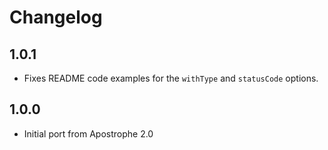# Changelog

## 1.0.1

- Fixes README code examples for the `withType` and `statusCode` options.

## 1.0.0
- Initial port from Apostrophe 2.0